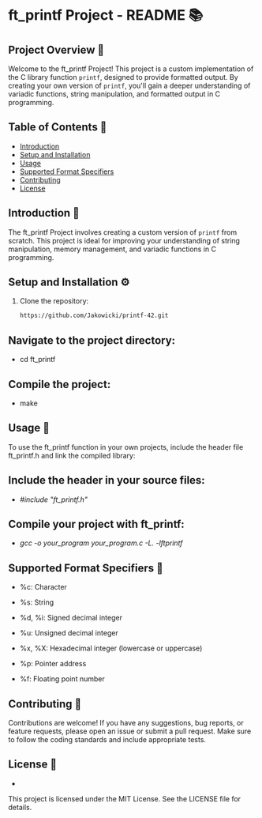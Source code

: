 # ft_printf Project - README 📚

## Project Overview 🌟

Welcome to the ft_printf Project! This project is a custom implementation of the C library function `printf`, designed to provide formatted output. By creating your own version of `printf`, you'll gain a deeper understanding of variadic functions, string manipulation, and formatted output in C programming.

## Table of Contents 📑

- [Introduction](#introduction)
- [Setup and Installation](#setup-and-installation)
- [Usage](#usage)
- [Supported Format Specifiers](#supported-format-specifiers)
- [Contributing](#contributing)
- [License](#license)

## Introduction 📖

The ft_printf Project involves creating a custom version of `printf` from scratch. This project is ideal for improving your understanding of string manipulation, memory management, and variadic functions in C programming.

## Setup and Installation ⚙️

1. Clone the repository:
   ```sh
   https://github.com/Jakowicki/printf-42.git
Navigate to the project directory:
-
- cd ft_printf

Compile the project:
-
- make

## Usage 🚀
To use the ft_printf function in your own projects, include the header file ft_printf.h and link the compiled library:

Include the header in your source files:
-
- _#include "ft_printf.h"_

Compile your project with ft_printf:
-
- _gcc -o your_program your_program.c -L. -lftprintf_

## Supported Format Specifiers 📝

- %c: Character

- %s: String

- %d, %i: Signed decimal integer

- %u: Unsigned decimal integer

- %x, %X: Hexadecimal integer (lowercase or uppercase)

- %p: Pointer address

- %f: Floating point number


## Contributing 🤝
Contributions are welcome! If you have any suggestions, bug reports, or feature requests, please open an issue or submit a pull request. Make sure to follow the coding standards and include appropriate tests.

## License 📜
-
This project is licensed under the MIT License. See the LICENSE file for details.
